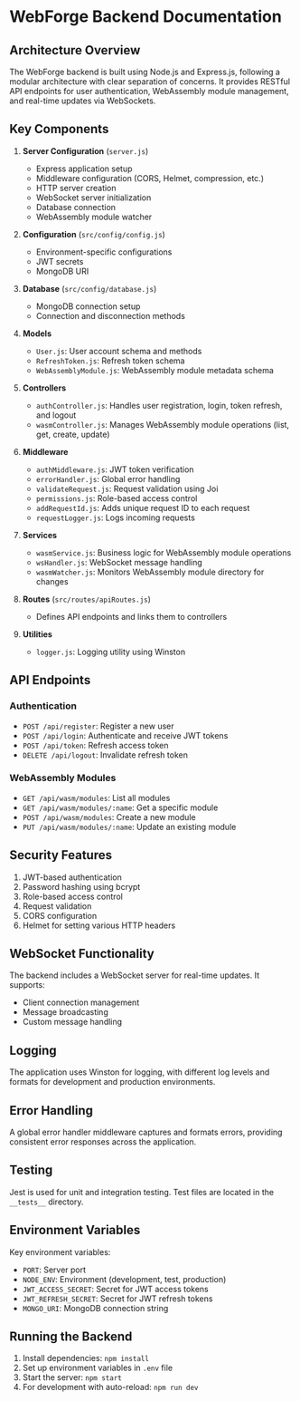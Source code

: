 # WebForge Backend Documentation

## Architecture Overview

The WebForge backend is built using Node.js and Express.js, following a modular architecture with clear separation of concerns. It provides RESTful API endpoints for user authentication, WebAssembly module management, and real-time updates via WebSockets.

## Key Components

1. **Server Configuration** (`server.js`)
   - Express application setup
   - Middleware configuration (CORS, Helmet, compression, etc.)
   - HTTP server creation
   - WebSocket server initialization
   - Database connection
   - WebAssembly module watcher

2. **Configuration** (`src/config/config.js`)
   - Environment-specific configurations
   - JWT secrets
   - MongoDB URI

3. **Database** (`src/config/database.js`)
   - MongoDB connection setup
   - Connection and disconnection methods

4. **Models**
   - `User.js`: User account schema and methods
   - `RefreshToken.js`: Refresh token schema
   - `WebAssemblyModule.js`: WebAssembly module metadata schema

5. **Controllers**
   - `authController.js`: Handles user registration, login, token refresh, and logout
   - `wasmController.js`: Manages WebAssembly module operations (list, get, create, update)

6. **Middleware**
   - `authMiddleware.js`: JWT token verification
   - `errorHandler.js`: Global error handling
   - `validateRequest.js`: Request validation using Joi
   - `permissions.js`: Role-based access control
   - `addRequestId.js`: Adds unique request ID to each request
   - `requestLogger.js`: Logs incoming requests

7. **Services**
   - `wasmService.js`: Business logic for WebAssembly module operations
   - `wsHandler.js`: WebSocket message handling
   - `wasmWatcher.js`: Monitors WebAssembly module directory for changes

8. **Routes** (`src/routes/apiRoutes.js`)
   - Defines API endpoints and links them to controllers

9. **Utilities**
   - `logger.js`: Logging utility using Winston

## API Endpoints

### Authentication
- `POST /api/register`: Register a new user
- `POST /api/login`: Authenticate and receive JWT tokens
- `POST /api/token`: Refresh access token
- `DELETE /api/logout`: Invalidate refresh token

### WebAssembly Modules
- `GET /api/wasm/modules`: List all modules
- `GET /api/wasm/modules/:name`: Get a specific module
- `POST /api/wasm/modules`: Create a new module
- `PUT /api/wasm/modules/:name`: Update an existing module

## Security Features

1. JWT-based authentication
2. Password hashing using bcrypt
3. Role-based access control
4. Request validation
5. CORS configuration
6. Helmet for setting various HTTP headers

## WebSocket Functionality

The backend includes a WebSocket server for real-time updates. It supports:
- Client connection management
- Message broadcasting
- Custom message handling

## Logging

The application uses Winston for logging, with different log levels and formats for development and production environments.

## Error Handling

A global error handler middleware captures and formats errors, providing consistent error responses across the application.

## Testing

Jest is used for unit and integration testing. Test files are located in the `__tests__` directory.

## Environment Variables

Key environment variables:
- `PORT`: Server port
- `NODE_ENV`: Environment (development, test, production)
- `JWT_ACCESS_SECRET`: Secret for JWT access tokens
- `JWT_REFRESH_SECRET`: Secret for JWT refresh tokens
- `MONGO_URI`: MongoDB connection string

## Running the Backend

1. Install dependencies: `npm install`
2. Set up environment variables in `.env` file
3. Start the server: `npm start`
4. For development with auto-reload: `npm run dev`

